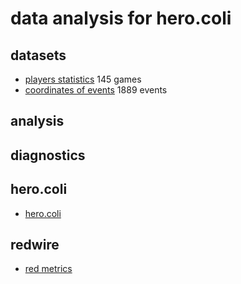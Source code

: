 # data analysis for hero.coli

## datasets

- [players statistics](https://github.com/CyberCRI/dataanalysis-herocoli-redmetrics/blob/master/data/players_stats.csv) 145 games
- [coordinates of events](https://github.com/CyberCRI/dataanalysis-herocoli-redmetrics/blob/master/data/players_coordinates.csv) 1889 events

## analysis

## diagnostics

## hero.coli

- [hero.coli](http://herocoli.com/)

## redwire

- [red metrics](https://redmetrics.io/)
